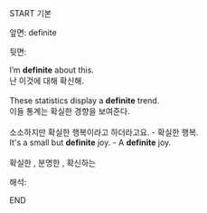 START
기본

앞면:
definite


뒷면:
<div>I’m <strong>definite</strong> about this. </div><div><div>난 이것에 대해 확신해.</div></div><div><br></div><div><div>These statistics display a <strong>definite</strong> trend. </div><div><div>이들 통계는 확실한 경향을 보여준다.</div></div></div><div><br></div><div><div><div><span>소소하지만 확실한 행복이라고 하더라고요. - 확실한 행복.</span></div></div><div><div><span>It's a small but <strong>definite</strong> joy. - A <strong>definite</strong> joy.</span></div></div></div><div><span><br></span></div><div>확실한 , <span>분명한 , </span><span>확신하는</span></div>


해석:
<!--ID: 1746614453730-->
END